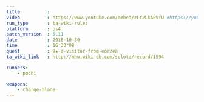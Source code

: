```yaml
---
title          :
video          : https://www.youtube.com/embed/zLf2LkAPVfU #https://youtu.be/zLf2LkAPVfU
run_type       : ta-wiki-rules
platform       : ps4
patch_version  : 5.11
date           : 2018-10-30
time           : 16'33"98
quest          : 9★-a-visitor-from-eorzea
ta_wiki_link   : http://mhw.wiki-db.com/solota/record/1594

runners:
    - pochi

weapons:
    - charge-blade
---
```

